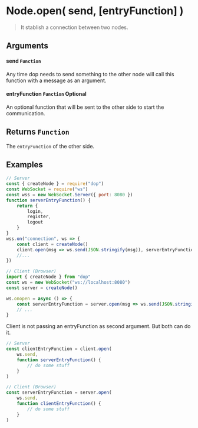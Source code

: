 # Node.open( send, [entryFunction] )

> It stablish a connection between two nodes.

## Arguments

#### send `Function`

Any time dop needs to send something to the other node will call this function with a message as an argument.

#### entryFunction `Function` Optional

An optional function that will be sent to the other side to start the communication.

## Returns `Function`

The `entryFunction` of the other side.

## Examples

```js
// Server
const { createNode } = require("dop")
const WebSocket = require("ws")
const wss = new WebSocket.Server({ port: 8080 })
function serverEntryFunction() {
    return {
        login,
        register,
        logout
    }
}
wss.on("connection", ws => {
    const client = createNode()
    client.open(msg => ws.send(JSON.stringify(msg)), serverEntryFunction)
    //...
})

// Client (Browser)
import { createNode } from "dop"
const ws = new WebSocket("ws://localhost:8080")
const server = createNode()

ws.onopen = async () => {
    const serverEntryFunction = server.open(msg => ws.send(JSON.stringify(msg)))
    // ...
}
```

Client is not passing an entryFunction as second argument. But both can do it.

```js
// Server
const clientEntryFunction = client.open(
    ws.send,
    function serverEntryFunction() {
        // do some stuff
    }
)

// Client (Browser)
const serverEntryFunction = server.open(
    ws.send,
    function clientEntryFunction() {
        // do some stuff
    }
)
```
